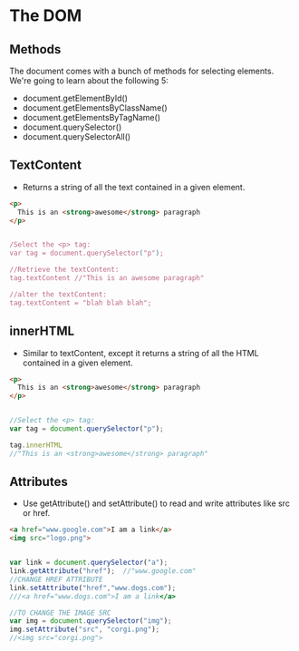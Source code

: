 # The DOM

## Methods

The document comes with a bunch of methods for selecting elements.  We're going to learn about the following 5:

* document.getElementById()
* document.getElementsByClassName()
* document.getElementsByTagName()
* document.querySelector()
* document.querySelectorAll()

## TextContent
* Returns a string of all the text contained in a given element.

``` html
<p>
  This is an <strong>awesome</strong> paragraph
</p>
```

```javascript

/Select the <p> tag:
var tag = document.querySelector("p");

//Retrieve the textContent:
tag.textContent //"This is an awesome paragraph"

//alter the textContent:
tag.textContent = "blah blah blah";

```
## innerHTML
* Similar to textContent, except it returns a string of all the HTML contained in a given element.


``` html
<p>
  This is an <strong>awesome</strong> paragraph
</p>
```

```javascript

//Select the <p> tag:
var tag = document.querySelector("p");

tag.innerHTML
//"This is an <strong>awesome</strong> paragraph"

```
## Attributes
* Use getAttribute() and setAttribute() to read and write attributes like src or href.


``` html
<a href="www.google.com">I am a link</a>
<img src="logo.png">
```

```javascript

var link = document.querySelector("a");
link.getAttribute("href");  //"www.google.com"
//CHANGE HREF ATTRIBUTE
link.setAttribute("href","www.dogs.com");
///<a href="www.dogs.com">I am a link</a>

//TO CHANGE THE IMAGE SRC
var img = document.querySelector("img");
img.setAttribute("src", "corgi.png");
//<img src="corgi.png">

```
